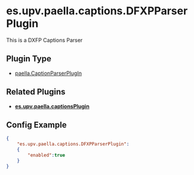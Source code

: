 ---
---

# es.upv.paella.captions.DFXPParserPlugin

This is a DXFP Captions Parser


## Plugin Type

- [paella.CaptionParserPlugIn](../../developers/plugin_types.md)

## Related Plugins

- [**es.upv.paella.captionsPlugin**](es.upv.paella.captionsPlugin.md)


## Config Example

```json
{
	"es.upv.paella.captions.DFXPParserPlugin": 
	{
		"enabled":true
	}
}
```
